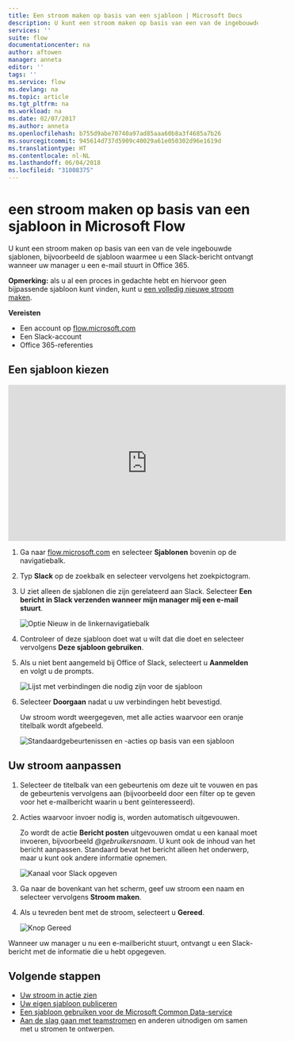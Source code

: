 ```yaml
---
title: Een stroom maken op basis van een sjabloon | Microsoft Docs
description: U kunt een stroom maken op basis van een van de ingebouwde sjablonen.
services: ''
suite: flow
documentationcenter: na
author: aftowen
manager: anneta
editor: ''
tags: ''
ms.service: flow
ms.devlang: na
ms.topic: article
ms.tgt_pltfrm: na
ms.workload: na
ms.date: 02/07/2017
ms.author: anneta
ms.openlocfilehash: b755d9abe70740a97ad85aaa60b8a3f4685a7b26
ms.sourcegitcommit: 945614d737d5909c40029a61e050302d96e1619d
ms.translationtype: HT
ms.contentlocale: nl-NL
ms.lasthandoff: 06/04/2018
ms.locfileid: "31008375"
---
```

# <a name="create-a-flow-from-a-template-in-microsoft-flow"></a>een stroom maken op basis van een sjabloon in Microsoft Flow
U kunt een stroom maken op basis van een van de vele ingebouwde sjablonen, bijvoorbeeld de sjabloon waarmee u een Slack-bericht ontvangt wanneer uw manager u een e-mail stuurt in Office 365.

**Opmerking:** als u al een proces in gedachte hebt en hiervoor geen bijpassende sjabloon kunt vinden, kunt u [een volledig nieuwe stroom maken](get-started-logic-flow.md).

**Vereisten**

* Een account op [flow.microsoft.com](https://flow.microsoft.com)
* Een Slack-account
* Office 365-referenties

## <a name="choose-a-template"></a>Een sjabloon kiezen
<iframe width="560" height="315" src="https://www.youtube.com/embed/ZJK8cYdjAic?list=PL8nfc9haGeb55I9wL9QnWyHp3ctU2_ThF" frameborder="0" allowfullscreen></iframe>

1. Ga naar [flow.microsoft.com](https://flow.microsoft.com) en selecteer **Sjablonen** bovenin op de navigatiebalk.
2. Typ **Slack** op de zoekbalk en selecteer vervolgens het zoekpictogram.
3. U ziet alleen de sjablonen die zijn gerelateerd aan Slack. Selecteer **Een bericht in Slack verzenden wanneer mijn manager mij een e-mail stuurt**.
   
    ![Optie Nieuw in de linkernavigatiebalk](./media/get-started-logic-template/select-template.png)
4. Controleer of deze sjabloon doet wat u wilt dat die doet en selecteer vervolgens **Deze sjabloon gebruiken**.
5. Als u niet bent aangemeld bij Office of Slack, selecteert u **Aanmelden** en volgt u de prompts.
   
    ![Lijst met verbindingen die nodig zijn voor de sjabloon](./media/get-started-logic-template/confirm-connections.png)
6. Selecteer **Doorgaan** nadat u uw verbindingen hebt bevestigd.
   
    Uw stroom wordt weergegeven, met alle acties waarvoor een oranje titelbalk wordt afgebeeld.
   
    ![Standaardgebeurtenissen en -acties op basis van een sjabloon](./media/get-started-logic-template/template-default.png)

## <a name="customize-your-flow"></a>Uw stroom aanpassen
1. Selecteer de titelbalk van een gebeurtenis om deze uit te vouwen en pas de gebeurtenis vervolgens aan (bijvoorbeeld door een filter op te geven voor het e-mailbericht waarin u bent geïnteresseerd).
2. Acties waarvoor invoer nodig is, worden automatisch uitgevouwen.
   
    Zo wordt de actie **Bericht posten** uitgevouwen omdat u een kanaal moet invoeren, bijvoorbeeld *\@gebruikersnaam*. U kunt ook de inhoud van het bericht aanpassen. Standaard bevat het bericht alleen het onderwerp, maar u kunt ook andere informatie opnemen.
   
    ![Kanaal voor Slack opgeven](./media/get-started-logic-template/specify-keyword.png)
3. Ga naar de bovenkant van het scherm, geef uw stroom een naam en selecteer vervolgens **Stroom maken**.
4. Als u tevreden bent met de stroom, selecteert u **Gereed**.
   
    ![Knop Gereed](./media/get-started-logic-template/done.png)

Wanneer uw manager u nu een e-mailbericht stuurt, ontvangt u een Slack-bericht met de informatie die u hebt opgegeven.

## <a name="next-steps"></a>Volgende stappen
* [Uw stroom in actie zien](see-a-flow-run.md)
* [Uw eigen sjabloon publiceren](publish-a-template.md)
* [Een sjabloon gebruiken voor de Microsoft Common Data-service](common-data-model-intro.md)
* [Aan de slag gaan met teamstromen](create-team-flows.md) en anderen uitnodigen om samen met u stromen te ontwerpen.

